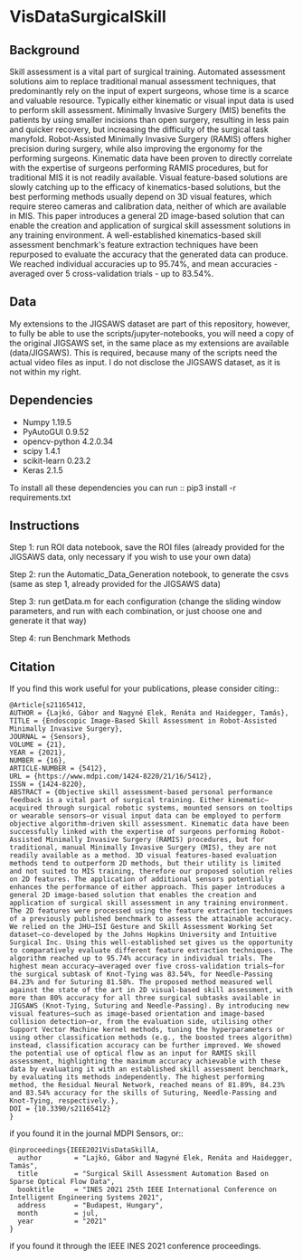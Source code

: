 # VisDataSurgicalSkill

## Background
Skill assessment is a vital part of surgical training. Automated assessment solutions aim to replace traditional manual assessment techniques, that predominantly rely on the input of expert surgeons, whose time is a scarce and valuable resource. Typically either kinematic or visual input data is used to perform skill assessment. Minimally Invasive Surgery (MIS) benefits the patients by using smaller incisions than open surgery, resulting in less pain and quicker recovery, but increasing the difficulty of the surgical task manyfold. Robot-Assisted Minimally Invasive Surgery (RAMIS) offers higher precision during surgery, while also improving the ergonomy for the performing surgeons. Kinematic data have been proven to directly correlate with the expertise of surgeons performing RAMIS procedures, but for traditional MIS it is not readily available. Visual feature-based solutions are slowly catching up to the efficacy of kinematics-based solutions, but the best performing methods usually depend on 3D visual features, which require stereo cameras and calibration data, neither of which are available in MIS. This paper introduces a general 2D image-based solution that can enable the creation and application of surgical skill assessment solutions in any training environment. A well-established kinematics-based skill assessment benchmark's feature extraction techniques have been repurposed to evaluate the accuracy that the generated data can produce. We reached individual accuracies up to 95.74%, and mean accuracies - averaged over 5 cross-validation trials - up to 83.54%.

## Data
My extensions to the JIGSAWS dataset are part of this repository, however, to fully be able to use the scripts/jupyter-notebooks, you will need a copy of the original JIGSAWS set, in the same place as my extensions are available (data/JIGSAWS). This is required, because many of the scripts need the actual video files as input. I do not disclose the JIGSAWS dataset, as it is not within my right.

Dependencies
------------

* Numpy 1.19.5
* PyAutoGUI 0.9.52
* opencv-python 4.2.0.34
* scipy 1.4.1
* scikit-learn 0.23.2
* Keras  2.1.5

To install all these dependencies you can run
::
    pip3 install -r requirements.txt


## Instructions
Step 1: run ROI data notebook, save the ROI files (already provided for the JIGSAWS data, only necessary if you wish to use your own data)

Step 2: run the Automatic\_Data\_Generation notebook, to generate the csvs (same as step 1, already provided for the JIGSAWS data)

Step 3: run getData.m for each configuration (change the sliding window parameters, and run with each combination, or just choose one and generate it that way)

Step 4: run Benchmark Methods


Citation
----------

If you find this work useful for your publications, please consider citing::

    @Article{s21165412,
    AUTHOR = {Lajkó, Gábor and Nagyné Elek, Renáta and Haidegger, Tamás},
    TITLE = {Endoscopic Image-Based Skill Assessment in Robot-Assisted Minimally Invasive Surgery},
    JOURNAL = {Sensors},
    VOLUME = {21},
    YEAR = {2021},
    NUMBER = {16},
    ARTICLE-NUMBER = {5412},
    URL = {https://www.mdpi.com/1424-8220/21/16/5412},
    ISSN = {1424-8220},
    ABSTRACT = {Objective skill assessment-based personal performance feedback is a vital part of surgical training. Either kinematic—acquired through surgical robotic systems, mounted sensors on tooltips or wearable sensors—or visual input data can be employed to perform objective algorithm-driven skill assessment. Kinematic data have been successfully linked with the expertise of surgeons performing Robot-Assisted Minimally Invasive Surgery (RAMIS) procedures, but for traditional, manual Minimally Invasive Surgery (MIS), they are not readily available as a method. 3D visual features-based evaluation methods tend to outperform 2D methods, but their utility is limited and not suited to MIS training, therefore our proposed solution relies on 2D features. The application of additional sensors potentially enhances the performance of either approach. This paper introduces a general 2D image-based solution that enables the creation and application of surgical skill assessment in any training environment. The 2D features were processed using the feature extraction techniques of a previously published benchmark to assess the attainable accuracy. We relied on the JHU–ISI Gesture and Skill Assessment Working Set dataset—co-developed by the Johns Hopkins University and Intuitive Surgical Inc. Using this well-established set gives us the opportunity to comparatively evaluate different feature extraction techniques. The algorithm reached up to 95.74% accuracy in individual trials. The highest mean accuracy—averaged over five cross-validation trials—for the surgical subtask of Knot-Tying was 83.54%, for Needle-Passing 84.23% and for Suturing 81.58%. The proposed method measured well against the state of the art in 2D visual-based skill assessment, with more than 80% accuracy for all three surgical subtasks available in JIGSAWS (Knot-Tying, Suturing and Needle-Passing). By introducing new visual features—such as image-based orientation and image-based collision detection—or, from the evaluation side, utilising other Support Vector Machine kernel methods, tuning the hyperparameters or using other classification methods (e.g., the boosted trees algorithm) instead, classification accuracy can be further improved. We showed the potential use of optical flow as an input for RAMIS skill assessment, highlighting the maximum accuracy achievable with these data by evaluating it with an established skill assessment benchmark, by evaluating its methods independently. The highest performing method, the Residual Neural Network, reached means of 81.89%, 84.23% and 83.54% accuracy for the skills of Suturing, Needle-Passing and Knot-Tying, respectively.},
    DOI = {10.3390/s21165412}
    }

if you found it in the journal MDPI Sensors, or::

    @inproceedings{IEEE2021VisDataSkillA,
      author        = "Lajkó, Gábor and Nagyné Elek, Renáta and Haidegger, Tamás",
      title         = "Surgical Skill Assessment Automation Based on Sparse Optical Flow Data",
      booktitle     = "INES 2021 25th IEEE International Conference on Intelligent Engineering Systems 2021",
      address       = "Budapest, Hungary",
      month         = jul,
      year          = "2021"
    }
if you found it through the IEEE INES 2021 conference proceedings.
